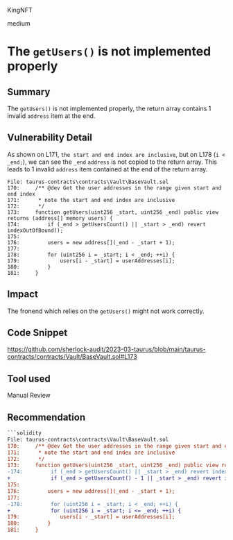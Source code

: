KingNFT

medium

# The ````getUsers()```` is not implemented properly

## Summary
The ````getUsers()```` is not implemented properly, the return array contains 1 invalid ````address```` item at the end.

## Vulnerability Detail
As shown on L171, ````the start and end index are inclusive````, but on L178 (````i < _end;````), we can see the ````_end```` ````address```` is not copied to the return array. This leads to 1 invalid ````address```` item contained at the end of the return array.
```solidity
File: taurus-contracts\contracts\Vault\BaseVault.sol
170:     /** @dev Get the user addresses in the range given start and end index
171:      * note the start and end index are inclusive
172:      */
173:     function getUsers(uint256 _start, uint256 _end) public view returns (address[] memory users) {
174:         if (_end > getUsersCount() || _start > _end) revert indexOutOfBound();
175: 
176:         users = new address[](_end - _start + 1);
177: 
178:         for (uint256 i = _start; i < _end; ++i) {
179:             users[i - _start] = userAddresses[i];
180:         }
181:     }
```
## Impact
The fronend which relies on the ````getUsers()```` might not work correctly.

## Code Snippet
https://github.com/sherlock-audit/2023-03-taurus/blob/main/taurus-contracts/contracts/Vault/BaseVault.sol#L173

## Tool used

Manual Review

## Recommendation
```diff
```solidity
File: taurus-contracts\contracts\Vault\BaseVault.sol
170:     /** @dev Get the user addresses in the range given start and end index
171:      * note the start and end index are inclusive
172:      */
173:     function getUsers(uint256 _start, uint256 _end) public view returns (address[] memory users) {
-174:         if (_end > getUsersCount() || _start > _end) revert indexOutOfBound();
+             if (_end > getUsersCount() - 1 || _start > _end) revert indexOutOfBound();
175: 
176:         users = new address[](_end - _start + 1);
177: 
-178:         for (uint256 i = _start; i < _end; ++i) {
+             for (uint256 i = _start; i <= _end; ++i) {
179:             users[i - _start] = userAddresses[i];
180:         }
181:     }
```
```
